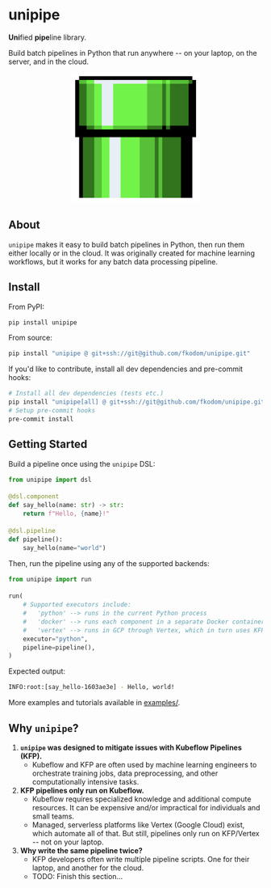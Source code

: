 # unipipe

**Uni**fied **pipe**line library. 

Build batch pipelines in Python that run anywhere -- on your laptop, on the server, and in the cloud.  

<p align="center">
    <img src="./doc/img/pipe.png" height=256 width=256/>
</p>


## About

`unipipe` makes it easy to build batch pipelines in Python, then run them either locally or in the cloud. It was originally created for machine learning workflows, but it works for any batch data processing pipeline.


## Install

From PyPI:
```bash
pip install unipipe
```

From source:
```bash
pip install "unipipe @ git+ssh://git@github.com/fkodom/unipipe.git"
```

If you'd like to contribute, install all dev dependencies and pre-commit hooks:
```bash
# Install all dev dependencies (tests etc.)
pip install "unipipe[all] @ git+ssh://git@github.com/fkodom/unipipe.git"
# Setup pre-commit hooks
pre-commit install
```


## Getting Started

Build a pipeline once using the `unipipe` DSL:

```python
from unipipe import dsl

@dsl.component
def say_hello(name: str) -> str:
    return f"Hello, {name}!"

@dsl.pipeline
def pipeline():
    say_hello(name="world")
```

Then, run the pipeline using any of the supported backends:
```python
from unipipe import run

run(
    # Supported executors include:
    #   'python' --> runs in the current Python process
    #   'docker' --> runs each component in a separate Docker container
    #   'vertex' --> runs in GCP through Vertex, which in turn uses KFP
    executor="python",
    pipeline=pipeline(),
)
```

Expected output:
```bash
INFO:root:[say_hello-1603ae3e] - Hello, world!
```

More examples and tutorials available in [examples/](./examples/).


## Why `unipipe`?

1. **`unipipe` was designed to mitigate issues with Kubeflow Pipelines (KFP).**
    * Kubeflow and KFP are often used by machine learning engineers to orchestrate training jobs, data preprocessing, and other computationally intensive tasks.
2. **KFP pipelines only run on Kubeflow.**
    * Kubeflow requires specialized knowledge and additional compute resources. It can be expensive and/or impractical for individuals and small teams.
    * Managed, serverless platforms like Vertex (Google Cloud) exist, which automate all of that. But still, pipelines only run on KFP/Vertex -- not on your laptop.
3. **Why write the same pipeline twice?**
    * KFP developers often write multiple pipeline scripts. One for their laptop, and another for the cloud. 
    * TODO: Finish this section...
